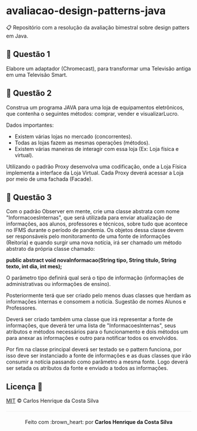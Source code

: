 # avaliacao-design-patterns-java
:clipboard: Repositório com a resolução da avaliação bimestral sobre design patters em Java.

## :pushpin: Questão 1
Elabore um adaptador (Chromecast), para transformar uma Televisão antiga em uma Televisão Smart.

## :pushpin: Questão 2
Construa um programa JAVA para uma loja de equipamentos eletrônicos, que contenha o seguintes métodos: comprar, vender e visualizarLucro. 

Dados importantes: 

* Existem várias lojas no mercado (concorrentes). 
* Todas as lojas fazem as mesmas operações (métodos).
* Existem várias maneiras de interagir com essa loja (Ex: Loja física e virtual). 

Utilizando o padrão Proxy desenvolva uma codificação, onde a Loja Física implementa a interface da Loja Virtual.
Cada Proxy deverá acessar a Loja por meio de uma fachada (Facade).

## :pushpin: Questão 3
Com o padrão Observer em mente, crie uma classe abstrata com nome "InformacoesInternas", que será utilizada para enviar atualização de informações, aos alunos, professores e técnicos, sobre tudo que acontece no IFMS durante o período de pandemia. Os objetos dessa classe devem ser responsáveis pelo monitoramento de uma fonte de informações (Reitoria) e quando surgir uma nova notícia, irá ser chamado um método abstrato da própria classe chamado:

**public abstract void novaInformacao(String tipo, String titulo, String texto, int dia, int mes);**

O parâmetro tipo definirá qual será o tipo de informação (informações de administrativas ou informações de ensino). 

Posteriormente terá que ser criado pelo menos duas classes que herdam as informações internas e consomem a noticia. Sugestão de nomes Alunos e Professores.

Deverá ser criado também uma classe que irá representar a fonte de informações, que deverá ter uma lista de "InformacoesInternas", seus atributos e métodos necessários para o funcionamento e dois métodos um para anexar as informações e outro para notificar todos os envolvidos.

Por fim na classe principal deverá ser testado se o pattern funciona, por isso deve ser instanciado a fonte de informações e as duas classes que irão consumir a notícia passando como parâmetro a mesma fonte. Logo deverá ser setada os atributos da fonte e enviado a todos as informações.

## Licença :page_facing_up:

[MIT](/LICENSE) &copy; Carlos Henrique da Costa Silva

<p align="center" style="margin-top: 20px; border-top: 1px solid #eee; padding-top: 20px;">Feito com :brown_heart: por <strong> Carlos Henrique da Costa Silva </strong> </p>
